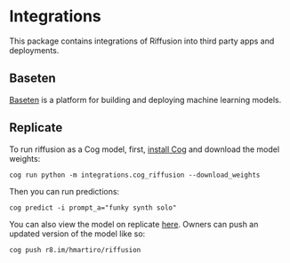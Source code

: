 # Integrations

This package contains integrations of Riffusion into third party apps and deployments.

## Baseten

[Baseten](https://baseten.com) is a platform for building and deploying machine learning models.

## Replicate

To run riffusion as a Cog model, first, [install Cog](https://github.com/replicate/cog) and
download the model weights:

    cog run python -m integrations.cog_riffusion --download_weights

Then you can run predictions:

    cog predict -i prompt_a="funky synth solo"

You can also view the model on replicate [here](https://replicate.com/hmartiro/riffusion). Owners
can push an updated version of the model like so:

    cog push r8.im/hmartiro/riffusion
